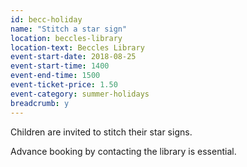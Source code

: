 ```yaml
---
id: becc-holiday
name: "Stitch a star sign"
location: beccles-library
location-text: Beccles Library
event-start-date: 2018-08-25
event-start-time: 1400
event-end-time: 1500
event-ticket-price: 1.50
event-category: summer-holidays
breadcrumb: y
---
```


Children are invited to stitch their star signs.

Advance booking by contacting the library is essential.
